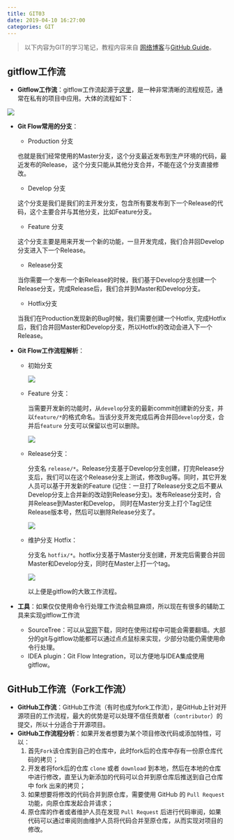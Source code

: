 ```yaml
---
title: GIT03
date: 2019-04-10 16:27:00
categories: GIT
---
```


> 以下内容为GIT的学习笔记，教程内容来自 [网络博客](http://www.cnblogs.com/cnblogsfans/p/5075073.html)与[GitHub Guide](https://guides.github.com/activities/forking/)。

<!-- more -->

## gitflow工作流
* **Gitflow工作流**：gitflow工作流起源于[这里](https://nvie.com/posts/a-successful-git-branching-model/)，是一种非常清晰的流程规范，通常在私有的项目中应用。大体的流程如下：


![](\images\GIT03\git-flow-origin.png)

- **Git Flow常用的分支**：

  - Production 分支

  也就是我们经常使用的Master分支，这个分支最近发布到生产环境的代码，最近发布的Release， 这个分支只能从其他分支合并，不能在这个分支直接修改。

  - Develop 分支

  这个分支是我们是我们的主开发分支，包含所有要发布到下一个Release的代码，这个主要合并与其他分支，比如Feature分支。

  - Feature 分支

  这个分支主要是用来开发一个新的功能，一旦开发完成，我们合并回Develop分支进入下一个Release。

  - Release分支

  当你需要一个发布一个新Release的时候，我们基于Develop分支创建一个Release分支，完成Release后，我们合并到Master和Develop分支。

  - Hotfix分支

  当我们在Production发现新的Bug时候，我们需要创建一个Hotfix, 完成Hotfix后，我们合并回Master和Develop分支，所以Hotfix的改动会进入下一个Release。

- **Git Flow工作流程解析**：

  - 初始分支

    ![](\images\GIT03\o_git-workflow-release-cycle-1historical.png)

  - Feature 分支：

    当需要开发新的功能时，从`develop`分支的最新commit创建新的分支，并以`feature/*`的格式命名。当该分支开发完成后再合并回`develop`分支，合并后`feature` 分支可以保留以也可以删除。

    ![](\images\GIT03\o_git-workflow-release-cycle-2feature.png)

  - Release分支：

    分支名 `release/*`。Release分支基于Develop分支创建，打完Release分支后，我们可以在这个Release分支上测试，修改Bug等。同时，其它开发人员可以基于开发新的Feature (记住：一旦打了Release分支之后不要从Develop分支上合并新的改动到Release分支)。发布Release分支时，合并Release到Master和Develop， 同时在Master分支上打个Tag记住Release版本号，然后可以删除Release分支了。

    ![](\images\GIT03\o_git-workflow-release-cycle-3release.png)

  - 维护分支 Hotfix：

    分支名 `hotfix/*`。hotfix分支基于Master分支创建，开发完后需要合并回Master和Develop分支，同时在Master上打一个tag。

    ![](\images\GIT03\o_git-workflow-release-cycle-4maintenance.png)

    以上便是gitflow的大致工作流程。

- **工具**：如果仅仅使用命令行处理工作流会稍显麻烦，所以现在有很多的辅助工具来实现gitflow工作流
  - SourceTree：可以从[官网](https://www.sourcetreeapp.com/)下载，同时在使用过程中可能会需要翻墙。大部分的git与gitflow功能都可以通过点点鼠标来实现，少部分功能仍需使用命令行处理。
  - IDEA plugin：Git Flow Integration，可以方便地与IDEA集成使用gitflow。

## GitHub工作流（Fork工作流）

- **GitHub工作流**：GitHub工作流（有时也成为fork工作流），是GitHub上针对开源项目的工作流程，最大的优势是可以处理不信任贡献者（`contributor`）的提交，所以十分适合于开源项目。
- **GitHub工作流程分析**：如果开发者想要为某个项目修改代码或添加特性，可以：
  1. 首先`Fork`该仓库到自己的仓库中，此时fork后的仓库中存有一份原仓库代码的拷贝；
  2. 开发者将fork后的仓库 `clone` 或者 `download` 到本地，然后在本地的仓库中进行修改，直至认为新添加的代码可以合并到原仓库后推送到自己仓库中 fork 出来的拷贝；
  3. 如果想要将修改的代码合并到原仓库，需要使用 GitHub 的 `Pull Request`功能，向原仓库发起合并请求；
  4. 原仓库的作者或者维护人员在发现 `Pull Request` 后进行代码审阅，如果代码可以通过审阅则由维护人员将代码合并至原仓库，从而实现对项目的修改。 